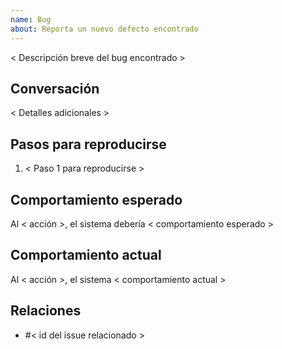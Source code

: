 ```yaml
---
name: Bug
about: Reporta un nuevo defecto encontrado
---
```

< Descripción breve del bug encontrado >
	
## Conversación
< Detalles adicionales >
	
## Pasos para reproducirse
1. < Paso 1 para reproducirse >
	
## Comportamiento esperado
Al < acción >, el sistema debería < comportamiento esperado >
	
## Comportamiento actual
Al < acción >, el sistema < comportamiento actual >
	
## Relaciones
- #< id del issue relacionado >
